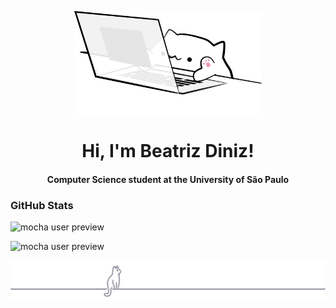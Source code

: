 <p align="center"><img src="bongo-cat-code.svg" width="300"></p>
<h1 align="center"> Hi, I'm Beatriz Diniz!  </h1> 
<h4 align="center"> Computer Science student at the University of São Paulo </h4>

### GitHub Stats
![mocha user preview](https://github-readme-stats-git-masterrstaa-rickstaa.vercel.app/api/top-langs/?username=Beatriz-Diniz&layout=compact&bg_color=1e1e2e&text_color=cdd6f4&icon_color=cba6f7&title_color=94e2d5&border_color=94e2d5)

![mocha user preview](https://github-readme-stats.vercel.app/api?username=Beatriz-Diniz&show_icons=true&bg_color=1e1e2e&text_color=cdd6f4&icon_color=cba6f7&title_color=94e2d5&border_color=94e2d5)


<p align="center"><img src="gray0_ctp_on_line.svg?sanitize=true" /></p>
